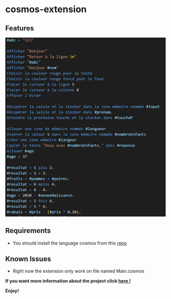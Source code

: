 # cosmos-extension

## Features

![Image d'un exemple de l'extension cosmos](./Images/cosmos-extension.png)

## Requirements

- You should install the language cosmos from this [repo](https://github.com/jonathanMelly/cosmos)

## Known Issues

- Right now the extension only work on file named Main.cosmos

**If you want more information about the project click [here !](../README.md)**

**Enjoy!**
